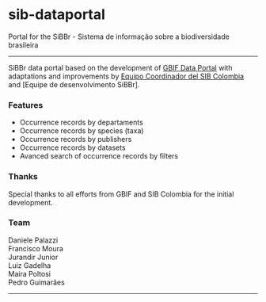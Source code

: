 sib-dataportal
==============

Portal for the SiBBr - Sistema de informação sobre a biodiversidade brasileira

---------------------------
SiBBr data portal based on the development of [GBIF Data Portal](http://code.google.com/p/gbif-dataportal "GBIF Data portal") with adaptations and improvements by [Equipo Coordinador del SIB Colombia](http://www.sibcolombia.net/web/sib/equipo-coordinador?utm_source=sib-dataportal&utm_medium=gcode&utm_campaign=impacto_dev "Equipo Coordinador del SIB Colombia") and [Equipe de desenvolvimento SiBBr].

### Features
- Occurrence records by departaments
- Occurrence records by species (taxa)
- Occurrence records by publishers
- Occurrence records by datasets
- Avanced search of occurrence records by filters

### Thanks
Special thanks to all efforts from GBIF and SIB Colombia for the initial development.

### Team
Daniele Palazzi<br>
Francisco Moura<br>
Jurandir Junior<br>
Luiz Gadelha<br>
Maira Poltosi<br>
Pedro Guimarães<br>

-------------------------------
